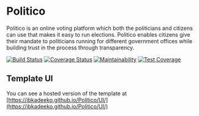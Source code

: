 # Politico
Politico is an online voting platform which both the politicians and citizens can use that makes it easy to run elections. Politico enables citizens give their mandate to politicians running for different government offices while building trust in the process through transparency.

[![Build Status](https://travis-ci.com/ibkadeeko/TestRepo.svg?branch=develop)](https://travis-ci.com/ibkadeeko/TestRepo) [![Coverage Status](https://coveralls.io/repos/github/ibkadeeko/Politico/badge.svg?branch=develop)](https://coveralls.io/github/ibkadeeko/Politico?branch=develop) [![Maintainability](https://api.codeclimate.com/v1/badges/d05c1a7e9e480e981acf/maintainability)](https://codeclimate.com/github/ibkadeeko/Politico/maintainability) [![Test Coverage](https://api.codeclimate.com/v1/badges/d05c1a7e9e480e981acf/test_coverage)](https://codeclimate.com/github/ibkadeeko/Politico/test_coverage)

## Template UI

You can see a hosted version of the template at [https://ibkadeeko.github.io/Politico/UI/](https://ibkadeeko.github.io/Politico/UI/)





